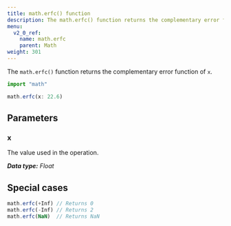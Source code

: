```yaml
---
title: math.erfc() function
description: The math.erfc() function returns the complementary error function of `x`.
menu:
  v2_0_ref:
    name: math.erfc
    parent: Math
weight: 301
---
```


The `math.erfc()` function returns the complementary error function of `x`.

```js
import "math"

math.erfc(x: 22.6)
```

## Parameters

### x
The value used in the operation.

_**Data type:** Float_

## Special cases
```js
math.erfc(+Inf) // Returns 0
math.erfc(-Inf) // Returns 2
math.erfc(NaN)  // Returns NaN
```
